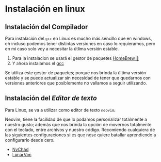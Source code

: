 # Instalación en linux

## Instalación del **Compilador** 
Para instalación del `gcc` en Linux es mucho más sencillo que en windows, eh incluso podemos tener distintas versiones en caso lo requieramos, pero en mi caso solo voy a necesitar la útlima versión estable.

1. Para la instalacion se usará el gestor de paquetes [HomeBrew :beer:](https://brew.sh/index_es)
2. Y ahora instalamos el [gcc](https://formulae.brew.sh/formula/gcc)

Se utiliza este gestor de paquetes; porque nos brinda la última versión estable y se puede actualizar sin necesidad de tener que quedarnos con versiones anteriores que posiblemente no vallamos a seguir utilizando.

## Instalación del *Editor de texto*

Para Linux, se va a utilizar como editor de texto `neovim`.

Neovim, tiene la facilidad de que lo podamos personalizar totalmente a nuestro gusto; además que nos brinda la opción de movernos totalmente con el teclado, entre archivos y nuestro código. Recomiendo cualquiera de las siguientes configuraciones si es que nose quiere batallar aprendiendo a configurarlo desde cero.

*  [NvChad](https://github.com/NvChad/NvChad)
*  [LunarVim](https://github.com/LunarVim/LunarVim)
